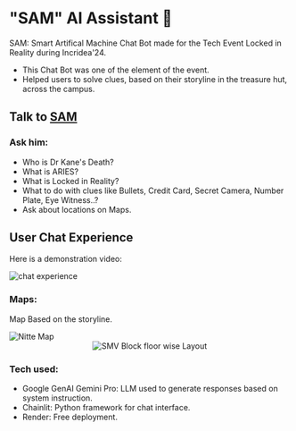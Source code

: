 # "SAM" AI Assistant 🤖
SAM: Smart Artifical Machine Chat Bot made for the Tech Event Locked in Reality during Incridea'24.
- This Chat Bot was one of the element of the event.
- Helped users to solve clues, based on their storyline in the treasure hut, across the campus.


## Talk to [SAM](https://lockedinrealitysam.onrender.com/)
### Ask him:
- Who is Dr Kane's Death?
- What is ARIES?
- What is Locked in Reality?
- What to do with clues like Bullets, Credit Card, Secret Camera, Number Plate, Eye Witness..?
- Ask about locations on Maps.

## User Chat Experience

Here is a demonstration video:

![chat experience](https://github.com/user-attachments/assets/90e6b876-993b-4fc3-b338-2c9a95c1b374)

### Maps:
Map Based on the storyline.

<img src="https://github.com/iamrajharshit/LockedinReality-SAM/blob/main/maps/Nitte%20map.png" alt="Nitte Map" title="Nitte Map">
<center><img src="https://github.com/iamrajharshit/LockedinReality-SAM/blob/main/maps/SMV%20block%20map.png" alt="SMV Block floor wise Layout" title="SMV Block floor wise Layout"></center>

### Tech used:
- Google GenAI Gemini Pro: LLM used to generate responses based on system instruction.
- Chainlit: Python framework for chat interface.
- Render: Free deployment.
